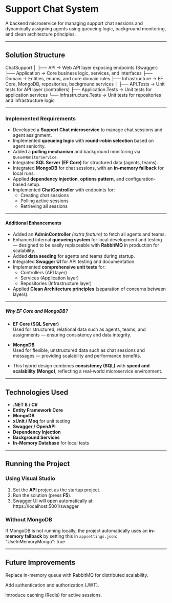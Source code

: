 # Support Chat System

A backend microservice for managing support chat sessions and dynamically assigning agents using queueing logic, background monitoring, and clean architecture principles.

------------------------------------------------------------------------

## Solution Structure

ChatSupport
│
├── API → Web API layer exposing endpoints (Swagger)
├── Application → Core business logic, services, and interfaces
├── Domain → Entities, enums, and core domain rules
├── Infrastructure → EF Core, MongoDB, repositories, background services
│
├── API.Tests → Unit tests for API layer (controllers)
├── Application.Tests → Unit tests for application services
└── Infrastructure.Tests → Unit tests for repositories and infrastructure logic

---------------------------------------------------------------------------
### Implemented Requirements

- Developed a **Support Chat microservice** to manage chat sessions and agent assignment.
- Implemented **queueing logic** with **round-robin selection** based on agent seniority.
- Added a **polling mechanism** and background monitoring via `QueueMonitorService`.
- Integrated **SQL Server (EF Core)** for structured data (agents, teams).
- Integrated **MongoDB** for chat sessions, with an **in-memory fallback** for local runs.
- Applied **dependency injection**, **options pattern**, and configuration-based setup.
- Implemented **ChatController** with endpoints for:
  - Creating chat sessions  
  - Polling active sessions  
  - Retrieving all sessions

------------------------------------------------------------------------------
#### Additional Enhancements

- Added an **AdminController** *(extra feature)* to fetch all agents and teams.
- Enhanced internal **queueing system** for local development and testing — designed to be easily replaceable with **RabbitMQ** in production for scalability.
- Added **data seeding** for agents and teams during startup.
- Integrated **Swagger UI** for API testing and documentation.
- Implemented **comprehensive unit tests** for:
  - Controllers (API layer)
  - Services (Application layer)
  - Repositories (Infrastructure layer)
- Applied **Clean Architecture principles** (separation of concerns between layers).
-------------------------------------------------------------------------------------
##### Why EF Core and MongoDB?

- **EF Core (SQL Server)**  
  Used for structured, relational data such as agents, teams, and assignments — ensuring consistency and data integrity.  

- **MongoDB**  
  Used for flexible, unstructured data such as chat sessions and messages — providing scalability and performance benefits.  

- This hybrid design combines **consistency (SQL)** with **speed and scalability (Mongo)**, reflecting a real-world microservice environment.

------------------------------------------------------------------------------------------------
## Technologies Used

- **.NET 8 / C#**
- **Entity Framework Core**
- **MongoDB**
- **xUnit / Moq** for unit testing
- **Swagger / OpenAPI**
- **Dependency Injection**
- **Background Services**
- **In-Memory Database** for local tests
---------------------------------------------------------------------------------------------------------

## Running the Project

### Using Visual Studio

1. Set the **API** project as the startup project.  
2. Run the solution (press **F5**).  
3. Swagger UI will open automatically at:  
   https://localhost:5001/swagger  

### Without MongoDB
If MongoDB is not running locally, the project automatically uses an **in-memory fallback** by setting this in `appsettings.json`:
"UseInMemoryMongo": true

-------------------------------------------------------------------------------------------------------------

## Future Improvements

Replace in-memory queue with RabbitMQ for distributed scalability.

Add authentication and authorization (JWT).

Introduce caching (Redis) for active sessions.

